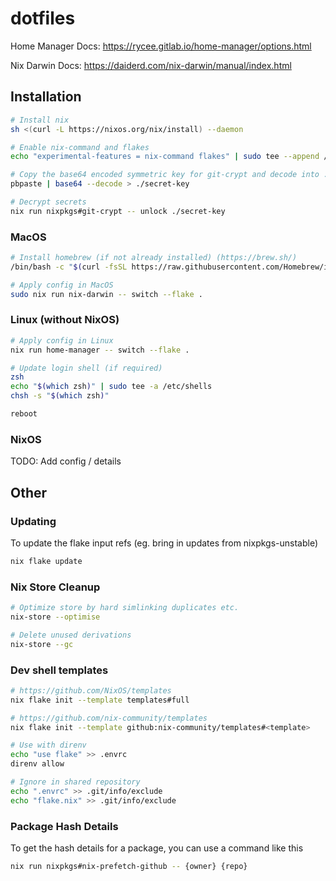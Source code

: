 # dotfiles

Home Manager Docs: <https://rycee.gitlab.io/home-manager/options.html>

Nix Darwin Docs: <https://daiderd.com/nix-darwin/manual/index.html>

## Installation

```sh
# Install nix
sh <(curl -L https://nixos.org/nix/install) --daemon

# Enable nix-command and flakes
echo "experimental-features = nix-command flakes" | sudo tee --append /etc/nix/nix.conf

# Copy the base64 encoded symmetric key for git-crypt and decode into ./secret-key file
pbpaste | base64 --decode > ./secret-key

# Decrypt secrets
nix run nixpkgs#git-crypt -- unlock ./secret-key
```

### MacOS

```sh
# Install homebrew (if not already installed) (https://brew.sh/)
/bin/bash -c "$(curl -fsSL https://raw.githubusercontent.com/Homebrew/install/HEAD/install.sh)"

# Apply config in MacOS
sudo nix run nix-darwin -- switch --flake .
```

### Linux (without NixOS)

```sh
# Apply config in Linux
nix run home-manager -- switch --flake .

# Update login shell (if required)
zsh
echo "$(which zsh)" | sudo tee -a /etc/shells
chsh -s "$(which zsh)"

reboot
```

### NixOS

TODO: Add config / details

## Other

### Updating

To update the flake input refs (eg. bring in updates from nixpkgs-unstable)

```sh
nix flake update
```

### Nix Store Cleanup

```sh
# Optimize store by hard simlinking duplicates etc.
nix-store --optimise

# Delete unused derivations
nix-store --gc
```

### Dev shell templates

```sh
# https://github.com/NixOS/templates
nix flake init --template templates#full

# https://github.com/nix-community/templates
nix flake init --template github:nix-community/templates#<template>

# Use with direnv
echo "use flake" >> .envrc
direnv allow

# Ignore in shared repository
echo ".envrc" >> .git/info/exclude
echo "flake.nix" >> .git/info/exclude
```

### Package Hash Details

To get the hash details for a package, you can use a command like this

```sh
nix run nixpkgs#nix-prefetch-github -- {owner} {repo}
```
